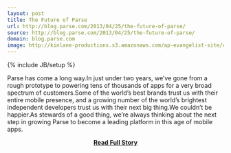 ```yaml
---
layout: post
title: The Future of Parse
url: http://blog.parse.com/2013/04/25/the-future-of-parse/
source: http://blog.parse.com/2013/04/25/the-future-of-parse/
domain: blog.parse.com
image: http://kinlane-productions.s3.amazonaws.com/ap-evangelist-site/curated/screenshots/7880_blog_parse_com.png
---
```

{% include JB/setup %}<p>Parse has come a long way.In just under two years, we’ve gone from a rough prototype to powering tens of thousands of apps for a very broad spectrum of customers.Some of the world’s best brands trust us with their entire mobile presence, and a growing number of the world’s brightest independent developers trust us with their next big thing.We couldn’t be happier.As stewards of a good thing, we’re always thinking about the next step in growing Parse to become a leading platform in this age of mobile apps.</p>
<center><p><a href="http://blog.parse.com/2013/04/25/the-future-of-parse/" style='padding:25px; font-sze:18px; font-weight: bold;'>Read Full Story</a></p></center>
